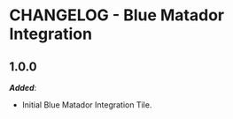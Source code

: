 # CHANGELOG - Blue Matador Integration

## 1.0.0

***Added***: 

* Initial Blue Matador Integration Tile.

